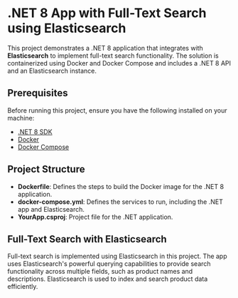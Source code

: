 # .NET 8 App with Full-Text Search using Elasticsearch

This project demonstrates a .NET 8 application that integrates with **Elasticsearch** to implement full-text search functionality. The solution is containerized using Docker and Docker Compose and includes a .NET 8 API and an Elasticsearch instance.

## Prerequisites

Before running this project, ensure you have the following installed on your machine:

- [.NET 8 SDK](https://dotnet.microsoft.com/download)
- [Docker](https://www.docker.com/get-started)
- [Docker Compose](https://docs.docker.com/compose/install/)

## Project Structure

- **Dockerfile**: Defines the steps to build the Docker image for the .NET 8 application.
- **docker-compose.yml**: Defines the services to run, including the .NET app and Elasticsearch.
- **YourApp.csproj**: Project file for the .NET application.

## Full-Text Search with Elasticsearch

Full-text search is implemented using Elasticsearch in this project. The app uses Elasticsearch's powerful querying capabilities to provide search functionality across multiple fields, such as product names and descriptions. Elasticsearch is used to index and search product data efficiently.


